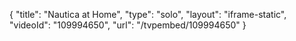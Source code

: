 {
    "title": "Nautica at Home",
    "type": "solo",
    "layout": "iframe-static",
    "videoId": "109994650",
    "url": "\/tvpembed\/109994650"
}